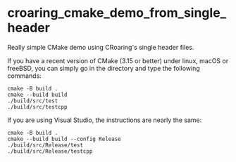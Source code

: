 # croaring_cmake_demo_from_single_header
Really simple CMake demo using CRoaring's single header files.

If you have a recent version of CMake (3.15 or better) under linux, macOS or freeBSD,  you can simply
go in the directory and type the following commands:

```
cmake -B build .
cmake --build build
./build/src/test
./build/src/testcpp
```

If you are using Visual Studio, the instructions are nearly the same:


```
cmake -B build .
cmake --build build --config Release
./build/src/Release/test
./build/src/Release/testcpp
```
